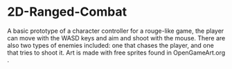 # 2D-Ranged-Combat
A basic prototype of a character controller for a rouge-like game, the player can move with the WASD keys and aim and shoot with the mouse. There are also two types of enemies included: one that chases the player, and one that tries to shoot it. Art is made with free sprites found in OpenGameArt.org .
